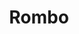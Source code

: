 ---
title: Rombo
date: 
draft: false

# descripcion
description : Aro trepador de plata

# precio
price: $ 880

materials: Plata 925

color: Plateado

dimensions: 

code: 01-07-0002

type: "Aros"

# Images
# first image will be shown in the product page
images:
  # - image: "images/path_to_image"
  # La ubicacion de las imagenes es imagenes/Aros/Trepadores/01-07-0002-rombo
  - image: "./images/aros/trepadores/01-07-0002-rombo_a.jpg"
  - image: "./images/aros/trepadores/01-07-0002-rombo_b.jpeg"
---
